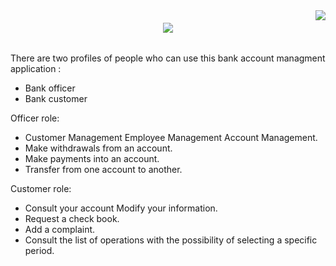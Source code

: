   
<img align="right" src="https://visitor-badge.laobi.icu/badge?page_id=BenHmidaMohammadAli.Gestion-Compte">
<h6 align="center">
  <a href="https://git.io/typing-svg">
    <img src="https://readme-typing-svg.herokuapp.com/?lines=Hello,+There!+👋;Development+of+an+;management+software;for+an+bank+;account+managment&center=true&size=30">
  </a>
</h6> 
 
There are two profiles of people who can use this bank account managment application : </br>
- Bank officer </br>
- Bank customer </br>

Officer role: </br>
- Customer Management Employee Management Account Management.
- Make withdrawals from an account.
- Make payments into an account.
- Transfer from one account to another.


Customer role: </br>
- Consult your account Modify your information.
- Request a check book.
- Add a complaint.
- Consult the list of operations with the possibility of selecting a specific period.
